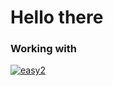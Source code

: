 <!DOCTYPE html>
<html>
	<head>
		<h1>Hello there</h1>
	</head>
	<body>
		<h3>Working with</h3>
		<a href="https://imgbb.com/"><img src="https://i.ibb.co/pX2Twk5/easy2.png" alt="easy2" border="0"></a>
	</body>
</html>
